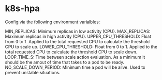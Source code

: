 # k8s-hpa
Config via the following environment varialbles: 

MIN_REPLICAS: Minimum replicas in low activity (CPU).
MAX_REPLICAS: Maximum replicas in high activity (CPU).
UPPER_CPU_THRESHOLD: Float from 0 to 1. Applied to the total requested CPU to calculate the threshold CPU to scale up.
LOWER_CPU_THRESHOLD: Float from 0 to 1. Applied to the total requested CPU to calculate the threshold CPU to scale down.
LOOP_TIME_S: Time between scale action evaluation. As a minimum it should be the amout of time that takes to a pod to be ready.
NO_SCALE_DOWN_PERIOD: Minimum time a pod will be alive. Used to prevent unstable situations.

